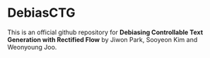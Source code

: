 # DebiasCTG

This is an official github repository for **Debiasing Controllable Text Generation with Rectified Flow** by Jiwon Park, Sooyeon Kim and Weonyoung Joo.

